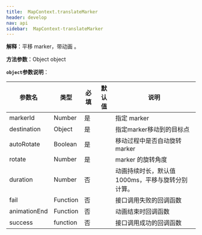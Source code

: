 ```yaml
---
title:  MapContext.translateMarker
header: develop
nav: api
sidebar:  MapContext-translateMarker
---
```



**解释**：平移 marker，带动画 。

**方法参数**：Object object

**`object`参数说明**：

|参数名 |类型  |必填  |默认值|说明|
|---- | ---- | ---- |---- |---|
|markerId  |Number  |  是  | |指定 marker |
|destination  |Object  |  是 | | 指定marker移动到的目标点|
|autoRotate   | Boolean   | 是 |  |移动过程中是否自动旋转 marker|
|rotate  |Number  |  是  | |marker 的旋转角度 |
|duration  |Number   |  否 |  |动画持续时长，默认值1000ms，平移与旋转分别计算。 |
|fail   | Function   | 否 |  |接口调用失败的回调函数|
|animationEnd|Function|否||动画结束时回调函数|
|success|	function|		否||	接口调用成功的回调函数|

